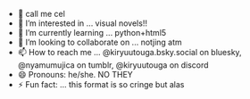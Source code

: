 - 👋 call me cel
- 👀 I’m interested in ... visual novels!!
- 🌱 I’m currently learning ... python+html5
- 💞️ I’m looking to collaborate on ... notjing atm
- 📫 How to reach me ... @kiryuutouga.bsky.social on bluesky, @nyamumujica on tumblr, @kiryuutouga on discord
- 😄 Pronouns: he/she. NO THEY
- ⚡ Fun fact: ...
this format is so cringe but alas
